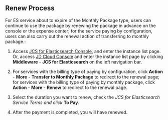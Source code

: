 ## Renew Process
For ES service about to expire of the Monthly Package type, users can continue to use the package by renewing the package in advance on the console or the expense center; for the service paying by configuration, users can also carry out the renewal action of transferring to monthly package.:</br>

1. Access [JCS for Elasticsearch Console](https://es-console.jdcloud.com/clusters), and enter the instance list page. Or, access [JD Cloud Console](https://console.jdcloud.com) and enter the instance list page by clicking **Middleware** - **JCS for Elasticsearch** on the left navigation bar.</br>

2. For services with the billing type of paying by configuration, click **Action** - **More** - **Transfer to Monthly Package** to redirect to the renewal page; for services with the billing type of paying by monthly package, click **Action** - **More** - **Renew** to redirect to the renewal page.</br>

3. Select the duration you want to renew, check the *JCS for Elasticsearch Service Terms and click* **To Pay**.</br>

4. After the payment is completed, you will have renewed.</br>
